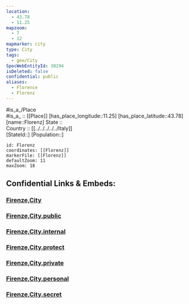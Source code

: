 ```yaml
---
location:
  - 43.78
  - 11.25
mapzoom:
  - 7
  - 12
mapmarker: city
type: City
tags:
  - geo/City
SpocWebEntityId: 30194
isDeleted: false
confidential: public
aliases:
  - Florence
  - Florenz
---
```

#is_a_/Place  
#is_a_ :: [[Place]] 
[has_place_longitude::11.25] 
[has_place_latitude::43.78] 
[name::Florenz] 
State ::  
Country :: [[../../../../../Italy]]  
[StateId::] 
[Population::] 



```leaflet
id: Florenz
coordinates: [[Florenz]] 
markerFile: [[Florenz]] 
defaultZoom: 11 
maxZoom: 18
```


## Confidential Links & Embeds: 

### [Firenze,City](/_Standards/Earth/Continent/Europe/Europe~South/Italy/regions~Italy/Tuscany/Firenze.Province/City/Firenze,City.md) 

### [Firenze,City.public](/_public/Earth/Continent/Europe/Europe~South/Italy/regions~Italy/Tuscany/Firenze.Province/City/Firenze,City.public.md) 

### [Firenze,City.internal](/_internal/Earth/Continent/Europe/Europe~South/Italy/regions~Italy/Tuscany/Firenze.Province/City/Firenze,City.internal.md) 

### [Firenze,City.protect](/_protect/Earth/Continent/Europe/Europe~South/Italy/regions~Italy/Tuscany/Firenze.Province/City/Firenze,City.protect.md) 

### [Firenze,City.private](/_private/Earth/Continent/Europe/Europe~South/Italy/regions~Italy/Tuscany/Firenze.Province/City/Firenze,City.private.md) 

### [Firenze,City.personal](/_personal/Earth/Continent/Europe/Europe~South/Italy/regions~Italy/Tuscany/Firenze.Province/City/Firenze,City.personal.md) 

### [Firenze,City.secret](/_secret/Earth/Continent/Europe/Europe~South/Italy/regions~Italy/Tuscany/Firenze.Province/City/Firenze,City.secret.md)

